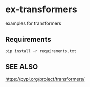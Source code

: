 # ex-transformers
examples for transformers

## Requirements


```commandline
pip install -r requirements.txt
```

## SEE ALSO
https://pypi.org/project/transformers/